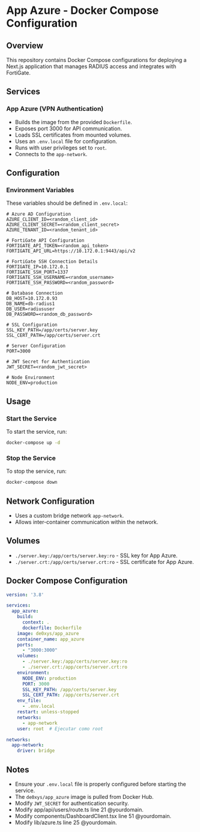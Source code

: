 # App Azure - Docker Compose Configuration

## Overview
This repository contains Docker Compose configurations for deploying a Next.js application that manages RADIUS access and integrates with FortiGate.

## Services

### App Azure (VPN Authentication)
- Builds the image from the provided `Dockerfile`.
- Exposes port 3000 for API communication.
- Loads SSL certificates from mounted volumes.
- Uses an `.env.local` file for configuration.
- Runs with user privileges set to `root`.
- Connects to the `app-network`.

## Configuration

### Environment Variables
These variables should be defined in `.env.local`:

```plaintext
# Azure AD Configuration
AZURE_CLIENT_ID=<random_client_id>
AZURE_CLIENT_SECRET=<random_client_secret>
AZURE_TENANT_ID=<random_tenant_id>

# FortiGate API Configuration
FORTIGATE_API_TOKEN=<random_api_token>
FORTIGATE_API_URL=https://10.172.0.1:9443/api/v2

# FortiGate SSH Connection Details
FORTIGATE_IP=10.172.0.1
FORTIGATE_SSH_PORT=1337
FORTIGATE_SSH_USERNAME=<random_username>
FORTIGATE_SSH_PASSWORD=<random_password>

# Database Connection
DB_HOST=10.172.0.93
DB_NAME=db-radius1
DB_USER=radiususer
DB_PASSWORD=<random_db_password>

# SSL Configuration
SSL_KEY_PATH=/app/certs/server.key
SSL_CERT_PATH=/app/certs/server.crt

# Server Configuration
PORT=3000

# JWT Secret for Authentication
JWT_SECRET=<random_jwt_secret>

# Node Environment
NODE_ENV=production
```

## Usage

### Start the Service
To start the service, run:
```sh
docker-compose up -d
```

### Stop the Service
To stop the service, run:
```sh
docker-compose down
```

## Network Configuration

- Uses a custom bridge network `app-network`.
- Allows inter-container communication within the network.

## Volumes

- `./server.key:/app/certs/server.key:ro` - SSL key for App Azure.
- `./server.crt:/app/certs/server.crt:ro` - SSL certificate for App Azure.

## Docker Compose Configuration

```yaml
version: '3.8'

services:
  app_azure:
    build: 
      context: .
      dockerfile: Dockerfile
    image: de0xys/app_azure
    container_name: app_azure
    ports:
      - "3000:3000"
    volumes:
      - ./server.key:/app/certs/server.key:ro
      - ./server.crt:/app/certs/server.crt:ro
    environment:
      NODE_ENV: production
      PORT: 3000
      SSL_KEY_PATH: /app/certs/server.key
      SSL_CERT_PATH: /app/certs/server.crt
    env_file:
      - .env.local
    restart: unless-stopped
    networks:
      - app-network
    user: root  # Ejecutar como root

networks:
  app-network:
    driver: bridge
```

## Notes
- Ensure your `.env.local` file is properly configured before starting the service.
- The `de0xys/app_azure` image is pulled from Docker Hub.
- Modify `JWT_SECRET` for authentication security.
- Modify app/api/users/route.ts line 21 @yourdomain.
- Modify components/DashboardClient.tsx line 51 @yourdomain.
- Modify lib/azure.ts line 25 @yourdomain.

